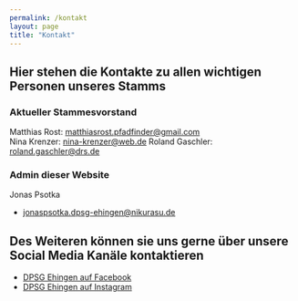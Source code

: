 ```yaml
---
permalink: /kontakt
layout: page
title: "Kontakt"
---
```

## Hier stehen die Kontakte zu allen wichtigen Personen unseres Stamms

### Aktueller Stammesvorstand
Matthias Rost: [matthiasrost.pfadfinder@gmail.com](mailto:matthiasrost.pfadfinder@gmail.com)\
Nina Krenzer: [nina-krenzer@web.de](mailto:nina-krenzer@web.de)
Roland Gaschler: [roland.gaschler@drs.de](mailto:roland.gaschler@drs.de)

### Admin dieser Website
Jonas Psotka
- [jonaspsotka.dpsg-ehingen@nikurasu.de](mailto:jonaspsotka.dpsg-ehingen@nikurasu.de)

## Des Weiteren können sie uns gerne über unsere Social Media Kanäle kontaktieren
- [DPSG Ehingen auf Facebook](https://www.facebook.com/DPSGEhingen.Donau)
- [DPSG Ehingen auf Instagram](https://www.instagram.com/dpsg_ehingen)
